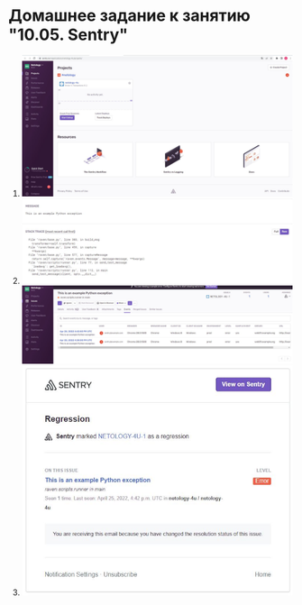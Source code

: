 # Домашнее задание к занятию "10.05. Sentry"

1. ![1](./1.JPG)  
2. ![2-1](2-1.JPG)  
   ![2-2](2-2.JPG)  
1. ![3](3.JPG)